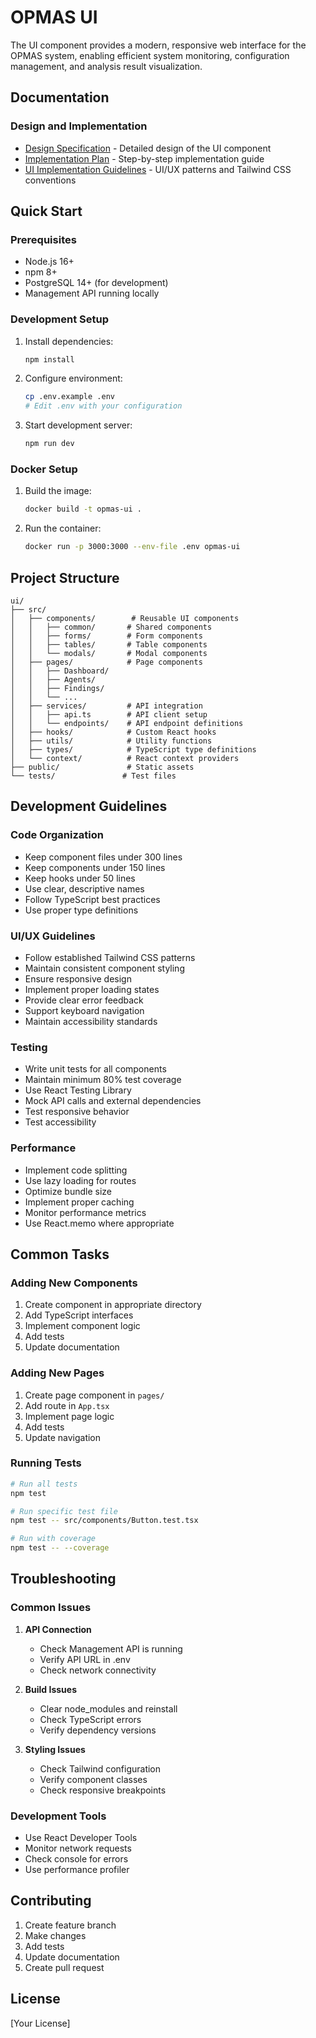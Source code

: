 # OPMAS UI

The UI component provides a modern, responsive web interface for the OPMAS system, enabling efficient system monitoring, configuration management, and analysis result visualization.

## Documentation

### Design and Implementation
- [Design Specification](../docs/specifications/OPMAS-Frontend-DS.md) - Detailed design of the UI component
- [Implementation Plan](../docs/implementation_plans/frontend_ui.md) - Step-by-step implementation guide
- [UI Implementation Guidelines](../docs/guides/UI-Implementation-Guidelines.md) - UI/UX patterns and Tailwind CSS conventions

## Quick Start

### Prerequisites
- Node.js 16+
- npm 8+
- PostgreSQL 14+ (for development)
- Management API running locally

### Development Setup
1. Install dependencies:
   ```bash
   npm install
   ```

2. Configure environment:
   ```bash
   cp .env.example .env
   # Edit .env with your configuration
   ```

3. Start development server:
   ```bash
   npm run dev
   ```

### Docker Setup
1. Build the image:
   ```bash
   docker build -t opmas-ui .
   ```

2. Run the container:
   ```bash
   docker run -p 3000:3000 --env-file .env opmas-ui
   ```

## Project Structure
```
ui/
├── src/
│   ├── components/        # Reusable UI components
│   │   ├── common/       # Shared components
│   │   ├── forms/        # Form components
│   │   ├── tables/       # Table components
│   │   └── modals/       # Modal components
│   ├── pages/            # Page components
│   │   ├── Dashboard/
│   │   ├── Agents/
│   │   ├── Findings/
│   │   └── ...
│   ├── services/         # API integration
│   │   ├── api.ts        # API client setup
│   │   └── endpoints/    # API endpoint definitions
│   ├── hooks/            # Custom React hooks
│   ├── utils/            # Utility functions
│   ├── types/            # TypeScript type definitions
│   └── context/          # React context providers
├── public/               # Static assets
└── tests/               # Test files
```

## Development Guidelines

### Code Organization
- Keep component files under 300 lines
- Keep components under 150 lines
- Keep hooks under 50 lines
- Use clear, descriptive names
- Follow TypeScript best practices
- Use proper type definitions

### UI/UX Guidelines
- Follow established Tailwind CSS patterns
- Maintain consistent component styling
- Ensure responsive design
- Implement proper loading states
- Provide clear error feedback
- Support keyboard navigation
- Maintain accessibility standards

### Testing
- Write unit tests for all components
- Maintain minimum 80% test coverage
- Use React Testing Library
- Mock API calls and external dependencies
- Test responsive behavior
- Test accessibility

### Performance
- Implement code splitting
- Use lazy loading for routes
- Optimize bundle size
- Implement proper caching
- Monitor performance metrics
- Use React.memo where appropriate

## Common Tasks

### Adding New Components
1. Create component in appropriate directory
2. Add TypeScript interfaces
3. Implement component logic
4. Add tests
5. Update documentation

### Adding New Pages
1. Create page component in `pages/`
2. Add route in `App.tsx`
3. Implement page logic
4. Add tests
5. Update navigation

### Running Tests
```bash
# Run all tests
npm test

# Run specific test file
npm test -- src/components/Button.test.tsx

# Run with coverage
npm test -- --coverage
```

## Troubleshooting

### Common Issues
1. **API Connection**
   - Check Management API is running
   - Verify API URL in .env
   - Check network connectivity

2. **Build Issues**
   - Clear node_modules and reinstall
   - Check TypeScript errors
   - Verify dependency versions

3. **Styling Issues**
   - Check Tailwind configuration
   - Verify component classes
   - Check responsive breakpoints

### Development Tools
- Use React Developer Tools
- Monitor network requests
- Check console for errors
- Use performance profiler

## Contributing
1. Create feature branch
2. Make changes
3. Add tests
4. Update documentation
5. Create pull request

## License
[Your License]
